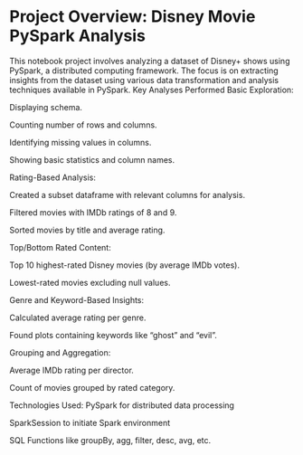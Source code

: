 # Project Overview: Disney Movie PySpark Analysis
This notebook project involves analyzing a dataset of Disney+ shows using PySpark, a distributed computing framework. The focus is on extracting insights from the dataset using various data transformation and analysis techniques available in PySpark.
Key Analyses Performed
Basic Exploration:

Displaying schema.

Counting number of rows and columns.

Identifying missing values in columns.

Showing basic statistics and column names.

Rating-Based Analysis:

Created a subset dataframe with relevant columns for analysis.

Filtered movies with IMDb ratings of 8 and 9.

Sorted movies by title and average rating.

Top/Bottom Rated Content:

Top 10 highest-rated Disney movies (by average IMDb votes).

Lowest-rated movies excluding null values.

Genre and Keyword-Based Insights:

Calculated average rating per genre.

Found plots containing keywords like “ghost” and “evil”.

Grouping and Aggregation:

Average IMDb rating per director.

Count of movies grouped by rated category.

Technologies Used:
PySpark for distributed data processing

SparkSession to initiate Spark environment

SQL Functions like groupBy, agg, filter, desc, avg, etc.
